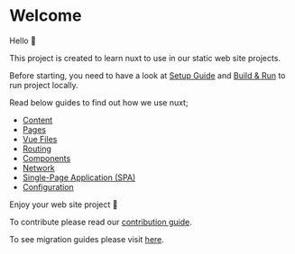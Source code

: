 # Welcome

Hello 👋

This project is created to learn nuxt to use in our static web site projects.

Before starting, you need to have a look at [Setup Guide](setup-guide.md) and
[Build & Run](build-and-run.md) to run project locally.

Read below guides to find out how we use nuxt;

- [Content](content.md)
- [Pages](pages.md)
- [Vue Files](vue-files.md)
- [Routing](routing.md)
- [Components](components.md)
- [Network](network.md)
- [Single-Page Application (SPA)](spa.md)
- [Configuration](configuration.md)

Enjoy your web site project 🤗

To contribute please read our [contribution guide](CONTRIBUTING.md).

To see migration guides please visit [here](migrations.md).
